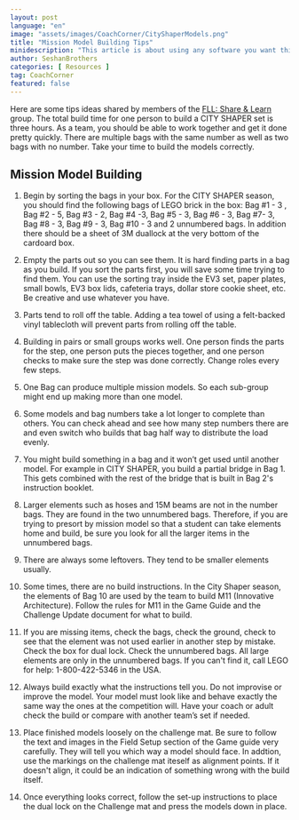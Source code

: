 ```yaml
---
layout: post
language: "en"
image: "assets/images/CoachCorner/CityShaperModels.png"
title: "Mission Model Building Tips"
minidescription: "This article is about using any software you want this season"
author: SeshanBrothers
categories: [ Resources ]
tag: CoachCorner
featured: false
---
```


 Here are some tips ideas shared by members of the <a href="https://www.facebook.com/groups/FLLShareandLearn/">FLL: Share & Learn </a> group. The total build time for one person to build a CITY SHAPER set is three hours. As a team, you should be able to work together and get it done pretty quickly.  There are multiple bags with the same number as well as two bags with no number. Take your time to  build the models correctly.

## Mission Model Building

1) Begin by sorting the bags in your box. For the CITY SHAPER season, you should find the following bags of LEGO brick in the box: Bag #1 - 3 , Bag #2 - 5, Bag #3 - 2, Bag #4 -3, Bag #5 - 3, Bag #6 - 3, Bag #7- 3, Bag #8 - 3, Bag #9 - 3, Bag #10 - 3 and 2 unnumbered bags. In addition there should be a sheet of 3M duallock at the very bottom of the cardoard box.

2) Empty the parts out so you can see them. It is hard finding parts in a bag as you build. If you sort the parts first, you will save some time trying to find them. You can use the sorting tray inside the EV3 set, paper plates, small bowls, EV3 box lids, cafeteria trays, dollar store cookie sheet, etc.  Be creative and use whatever you have. 

3) Parts tend to roll off the table. Adding a tea towel of using a felt-backed vinyl tablecloth will prevent parts from rolling off the table.

4) Building in pairs or small groups works well. One person finds the parts for the step, one person puts the pieces together, and one person checks to make sure the step was done correctly. Change roles every few steps.

5) One Bag can produce multiple mission models. So each sub-group might end up making more than one model. 

6) Some models and bag numbers take a lot longer to complete than others. You can check ahead and see how many step numbers there are and even switch who builds that bag half way to distribute the load evenly.

7) You might build something in a bag and it won’t get used until another model. For example in CITY SHAPER, you build a partial bridge in Bag 1. This gets combined with the rest of the bridge that is built in Bag 2's instruction booklet.

8) Larger elements such as hoses and 15M beams are not in the number bags. They are found in the two unnumbered bags. Therefore, if you are trying to presort by mission model so that a student can take elements home and build, be sure you look for all the larger items in the unnumbered bags.

9) There are always some leftovers. They tend to be smaller elements usually. 

10) Some times, there are no build instructions. In the City Shaper season, the elements of Bag 10 are used by the team to build M11 (Innovative Architecture). Follow the rules for M11 in the Game Guide and the Challenge Update document for what to build.

11) If you are missing items, check the bags, check the ground, check to see that the element was not used earlier in another step by mistake. Check the box for dual lock. Check the unnumbered bags. All large elements are only in the unnumbered bags. If you can't find it, call LEGO for help: 1-800-422-5346 in the USA.

12) Always build exactly what the instructions tell you. Do not improvise or improve the model. Your model must look like and behave exactly the same way the ones at the competition will. Have your coach or adult check the build or compare with another team’s set if needed.

13) Place finished models loosely on the challenge mat. Be sure to follow the text and images in the Field Setup section of the Game guide very carefully. They will tell you which way a model should face. In addtion, use the markings on the challenge mat iteself as alignment points. If it doesn't align, it could be an indication of something wrong with the build itself.

14) Once everything looks correct, follow the set-up instructions to place the dual lock on the Challenge mat and press the models down in place.
